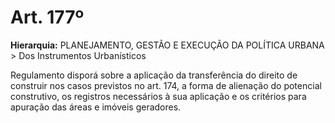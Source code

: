 # Art. 177º

**Hierarquia:** PLANEJAMENTO, GESTÃO E EXECUÇÃO DA POLÍTICA URBANA > Dos Instrumentos Urbanísticos

Regulamento disporá sobre a aplicação da transferência do direito de construir nos casos previstos no art. 174, a forma de alienação do potencial construtivo, os registros necessários à sua aplicação e os critérios para apuração das áreas e imóveis geradores.






